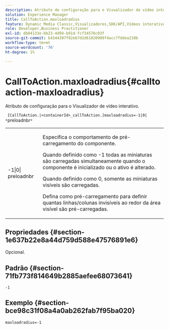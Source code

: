 ```yaml
---
description: Atributo de configuração para o Visualizador de vídeo interativo.
solution: Experience Manager
title: CallToAction.maxloadradius
feature: Dynamic Media Classic,Visualizadores,SDK/API,Vídeos interativos
role: Developer,Business Practitioner
exl-id: db04133e-bb23-4d94-b91d-fcf34576c03f
source-git-commit: b4344397f82eb7d2d61020909f4acc7fddea210b
workflow-type: tm+mt
source-wordcount: '76'
ht-degree: 1%

---
```


# CallToAction.maxloadradius{#calltoaction-maxloadradius}

Atributo de configuração para o Visualizador de vídeo interativo.

` [CallToAction.|<containerId>_callToAction.]maxloadradius=-1|0| *`preloadnbr`*`

<table id="table_441553CD34C94A58A9D7CBF772DEDDB6"> 
 <tbody> 
  <tr> 
   <td colname="col1"> <p> <span class="codeph">-1|0|<span class="varname"> preloadnbr</span></span> </p> </td> 
   <td colname="col2"> <p> Especifica o comportamento de pré-carregamento do componente. </p> <p>Quando definido como <span class="codeph"> -1</span> todas as miniaturas são carregadas simultaneamente quando o componente é inicializado ou o ativo é alterado. </p> <p>Quando definido como <span class="codeph"> 0</span>, somente as miniaturas visíveis são carregadas. </p> <p>Defina como <span class="codeph"><span class="varname"> pré-carregamento</span></span> para definir quantas linhas/colunas invisíveis ao redor da área visível são pré-carregadas. </p> </td> 
  </tr> 
 </tbody> 
</table>

## Propriedades {#section-1e637b22e8a44d759d588e47576891e6}

Opcional.

## Padrão {#section-71fb773f814649b2885aefee68073641}

`-1`

## Exemplo {#section-bce98c31f08a4a0ab262fab7f95ba020}

```
maxloadradius=-1
```

